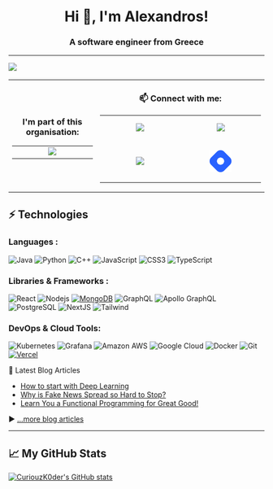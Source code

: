 # <h1 align="center">Hi 👋, I'm Alexandros!</h1>
<h3 align="center">A software engineer from Greece</h3>

---


<p>
<img src="https://activity-graph.herokuapp.com/graph?username=curiouzk0d3r&bg_color=0f2d3d&color=1cadfb&line=1cadfb&point=1cadfb&area=true&hide_border=true">
</p>

<table align="center" width="100%">
  <tr>
    <td align="center">
      <h3>I'm part of this organisation:</h3>
      <table>
        <tr>
          <td align="center" width="200">
            <a href="https://github.com/FORTH-ICS-INSPIRE">
              <img width="100%" src="https://avatars.githubusercontent.com/u/35230940?s=200&v=4" />
            </a>
          </td>
        </tr>
      </table>
    </td>
    <td align="center">
      <h3>📫 Connect with me:</h3>
      <table>
        <tr>
          <td align="left" width="300">
<p align="center">
            <a href="https://twitter.com/ck0d3r">
              <img width="30%" src="https://cdn2.iconfinder.com/data/icons/social-media-2199/64/social_media_isometric_6-twitter-512.png" />
            </a>
</p>
          </td>
	  <td align="left" width="300">
<p align="center">
            <a href="https://www.linkedin.com/in/kornilak/">
              <img width="30%" src="https://cdn2.iconfinder.com/data/icons/social-media-2199/64/social_media_isometric_14-linkedin-512.png" />
            </a>
</p>
          </td>    
        </tr>
	<tr>
          <td align="left" width="300">
<p align="center">
            <a href="https://discord.gg/DTSeWQDgcB">
              <img width="30%" src="https://cdn2.iconfinder.com/data/icons/gaming-platforms-squircle/250/discord_squircle-512.png" />
            </a>
</p>
          </td>
	  <td align="left" width="300">
<p align="center">
            <a href="https://digital-lifestyle.tech">
  <img src="https://github.com/CuriouzK0d3r/CuriouzK0d3r/raw/main/brand-icon.png" alt="blog" width="30%">
</a>
      
</p>
          </td>  
	</tr>
      </table>
    </td>
  </tr>
</table>

## ⚡ Technologies

### Languages :
![Java](https://img.shields.io/badge/-java-E34A86?style=flat-square&logo=java)
![Python](https://img.shields.io/badge/-Python-black?style=flat-square&logo=Python)
![C++](https://img.shields.io/badge/-C++-00599C?style=flat-square&logo=c)
![JavaScript](https://img.shields.io/badge/-JavaScript-black?style=flat-square&logo=javascript)
![CSS3](https://img.shields.io/badge/-CSS3-1572B6?style=flat-square&logo=css3)
![TypeScript](https://img.shields.io/badge/-TypeScript-007ACC?style=flat-square&logo=typescript)

### Libraries & Frameworks :

![React](https://img.shields.io/badge/-React-black?style=flat-square&logo=react)
![Nodejs](https://img.shields.io/badge/-Nodejs-black?style=flat-square&logo=Node.js)
<a href="#"><img alt="MongoDB" src ="https://img.shields.io/badge/MongoDB-%234ea94b.svg?logo=mongodb&logoColor=white"></a>
![GraphQL](https://img.shields.io/badge/-GraphQL-E10098?style=flat-square&logo=graphql)
![Apollo GraphQL](https://img.shields.io/badge/-Apollo%20GraphQL-311C87?style=flat-square&logo=apollo-graphql)
![PostgreSQL](https://img.shields.io/badge/-PostgreSQL-black?style=flat-square&logo=postgresql)
![NextJS](https://img.shields.io/badge/-Next.js-336791?style=flat-square&logo=next.js)
![Tailwind](https://img.shields.io/badge/-TailwindCSS-336791?style=flat-square&logo=tailwindcss)

### DevOps & Cloud Tools:

![Kubernetes](https://img.shields.io/badge/-kubernetes-black?style=flat-square&logo=kubernetes)
![Grafana](https://img.shields.io/badge/-grafana-black?style=flat-square&logo=grafana)
![Amazon AWS](https://img.shields.io/badge/Amazon%20AWS-232F3E?style=flat-square&logo=amazon-aws)
![Google Cloud](https://img.shields.io/badge/Google%20Cloud-black?style=flat-square&logo=google-cloud)
![Docker](https://img.shields.io/badge/-Docker-black?style=flat-square&logo=docker)
![Git](https://img.shields.io/badge/-Git-black?style=flat-square&logo=git)
<a href="#"><img alt="Vercel" src="https://img.shields.io/badge/Vercel%20-%23000000.svg?logo=vercel&logoColor=white"></a>

<!--
---

- 🔭 I’m currently working on a BGP hijack detection tool, called [Artemis](https://github.com/FORTH-ICS-INSPIRE/artemis)
- 🌱 I’m currently learning technologies on the MERN stack as well as the JAMstack
- 📫 How to reach me: At Twitter or at my e-mail address

---
-->

📘 Latest Blog Articles

<!-- BLOG-POST-LIST:START -->
- [How to start with Deep Learning](https://digital-lifestyle.tech/how-to-start-with-deep-learning)
- [Why is Fake News Spread so Hard to Stop?](https://digital-lifestyle.tech/why-is-fake-news-spread-so-hard-to-stop)
- [Learn You a Functional Programming for Great Good!](https://digital-lifestyle.tech/learn-you-a-functional-programming-for-great-good)
<!-- BLOG-POST-LIST:END -->

▶ [...more blog articles](https://digital-lifestyle.tech)

---

## &#x1f4c8; My GitHub Stats
[![CuriouzK0der's GitHub stats](https://github-readme-stats.vercel.app/api?username=curiouzk0d3r&theme=radical)](https://github.com/anuraghazra/github-readme-stats)


<!--
**CuriouzK0d3r/CuriouzK0d3r** is a ✨ _special_ ✨ repository because its `README.md` (this file) appears on your GitHub profile.

Here are some ideas to get you started:

- 🔭 I’m currently working on ...
- 🌱 I’m currently learning ...
- 👯 I’m looking to collaborate on ...
- 🤔 I’m looking for help with ...
- 💬 Ask me about ...
- 📫 How to reach me: ...
- 😄 Pronouns: ...
- ⚡ Fun fact: ...
-->
